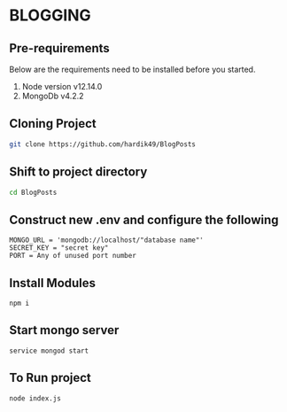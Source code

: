 # BLOGGING

## Pre-requirements 
Below are the requirements need to be installed before you started.
1) Node version v12.14.0
2) MongoDb v4.2.2

## Cloning Project 
```bash
git clone https://github.com/hardik49/BlogPosts
```

## Shift to project directory
```bash
cd BlogPosts
```

## Construct new .env and configure the following
```node
MONGO_URL = 'mongodb://localhost/"database name"'
SECRET_KEY = "secret key"
PORT = Any of unused port number
```

## Install Modules
```node
npm i
```

## Start mongo server
```node
service mongod start
```

## To Run project
```node
node index.js
```
